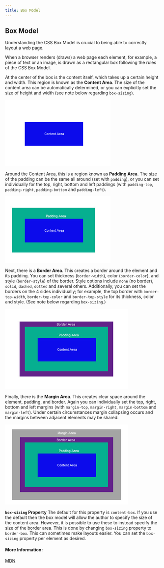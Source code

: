 ```yaml
---
title: Box Model
---
```

## Box Model

Understanding the CSS Box Model is crucial to being able to correctly layout a web page.

When a browser renders (draws) a web page each element, for example, a piece of text or an image, is drawn as a rectangular box following the rules of the CSS Box Model.

At the center of the box is the content itself, which takes up a certain height and width. This region is known as the **Content Area**. The size of the content area can be automatically determined, or you can explicitly set the size of height and width (see note below regarding `box-sizing`).

![Content Area Image](https://raw.githubusercontent.com/johnkennedy9147/Resources/master/CSS%20Box%20Model%20Images/content%20area.jpg)

Around the Content Area, this is a region known as **Padding Area**. The size of the padding can be the same all around (set with `padding`), or you can set individually for the top, right, bottom and left paddings (with `padding-top`, `padding-right`, `padding-bottom` and `padding-left`).


![Padding Area Image](https://raw.githubusercontent.com/johnkennedy9147/Resources/master/CSS%20Box%20Model%20Images/padding%20area.jpg)

Next, there is a **Border Area**. This creates a border around the element and its padding. You can set thickness (`border-width`), color (`border-color`), and style (`border-style`) of the border. Style options include `none` (no border), `solid`, `dashed`, `dotted` and several others. Additionally, you can set the borders on the 4 sides individually; for example, the top border with `border-top-width`, `border-top-color` and `border-top-style` for its thickness, color and style. (See note below regarding `box-sizing`.)


![Border Area Image](https://raw.githubusercontent.com/johnkennedy9147/Resources/master/CSS%20Box%20Model%20Images/border%20area.jpg)

Finally, there is the **Margin Area**. This creates clear space around the element, padding, and border. Again you can individually set the top, right, bottom and left margins (with `margin-top`, `margin-right`, `margin-bottom` and `margin-left`). Under certain circumstances margin collapsing occurs and the margins between adjacent elements may be shared.


![Margin Area Image](https://raw.githubusercontent.com/johnkennedy9147/Resources/master/CSS%20Box%20Model%20Images/margin%20area2.jpg)

**`box-sizing` Property**
The default for this property is `content-box`. If you use the default then the box model will allow the author to specify the size of the content area. However, it is possible to use these to instead specify the size of the border area. This is done by changing `box-sizing` property to `border-box`. This can sometimes make layouts easier. You can set the `box-sizing` property per element as desired.

#### More Information:
[MDN](https://developer.mozilla.org/en-US/docs/Learn/CSS/Introduction_to_CSS/Box_model)
